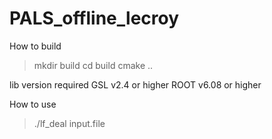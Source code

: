# PALS_offline_lecroy

How to build
> mkdir build
> cd build
> cmake ..

lib version required
GSL v2.4 or higher
ROOT v6.08 or higher

How to use

> ./lf_deal input.file
